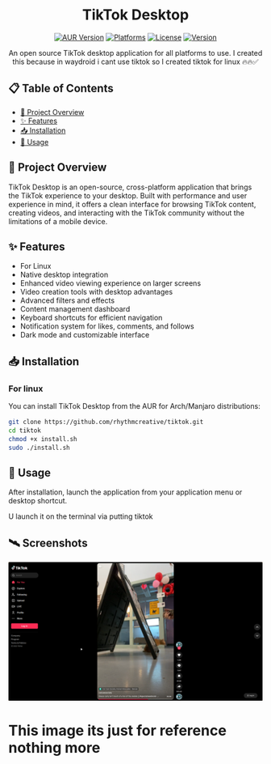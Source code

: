 <h1 align="center">TikTok Desktop</h1>

<p align="center">
  <a href="https://aur.archlinux.org/packages/tiktok-desktop/"><img src="https://img.shields.io/aur/version/tiktok-desktop?style=flat-square&logo=arch-linux&label=AUR" alt="AUR Version"></a>
  <a href="https://github.com/rhythmcreative/tiktok/releases"><img src="https://img.shields.io/badge/platforms-Linux%20%7C%20macOS%20%7C%20Windows-lightgrey?style=flat-square" alt="Platforms"></a>
  <a href="#license"><img src="https://img.shields.io/badge/license-MIT-blue?style=flat-square" alt="License"></a>
  <a href="https://github.com/rhythmcreative/tiktok/releases"><img src="https://img.shields.io/github/v/release/rhythmcreative/tiktok?style=flat-square" alt="Version"></a>
</p>

<p align="center">
  An open source TikTok desktop application for all platforms to use.
  I created this because in waydroid i cant use tiktok so I created tiktok for linux 🔥🔥✅
</p>

## 📋 Table of Contents

- [🚀 Project Overview](#-project-overview)
- [✨ Features](#-features)
- [📥 Installation](#-installation)
- [🔧 Usage](#-usage)


## 🚀 Project Overview

TikTok Desktop is an open-source, cross-platform application that brings the TikTok experience to your desktop. Built with performance and user experience in mind, it offers a clean interface for browsing TikTok content, creating videos, and interacting with the TikTok community without the limitations of a mobile device.

## ✨ Features

- For Linux
- Native desktop integration
- Enhanced video viewing experience on larger screens
- Video creation tools with desktop advantages
- Advanced filters and effects
- Content management dashboard
- Keyboard shortcuts for efficient navigation
- Notification system for likes, comments, and follows
- Dark mode and customizable interface

## 📥 Installation

### For linux

You can install TikTok Desktop from the AUR for Arch/Manjaro distributions:

```bash
git clone https://github.com/rhythmcreative/tiktok.git
cd tiktok
chmod +x install.sh
sudo ./install.sh
```


## 🔧 Usage

After installation, launch the application from your application menu or desktop shortcut.

U launch it on the terminal via putting tiktok

## 🛰️ Screenshots

![alt text](image.png)

# This image its just for reference nothing more
